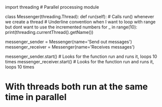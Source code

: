 import threading  # Parallel processing module


class Messenger(threading.Thread):
    def run(self):  # Calls run() whenever we create a thread
        # Underline convention when I want to loop with range but dont want to use the incremented numbers
        for _ in range(10):
            print(threading.currentThread().getName())


messenger_sender = Messenger(name='Send out messages')
messenger_receiver = Messenger(name='Receives messages')

messenger_sender.start()  # Looks for the function run and runs it, loops 10 times
messenger_receiver.start()  # Looks for the function run and runs it, loops 10 times

# With threads both run at the same time in parallel
